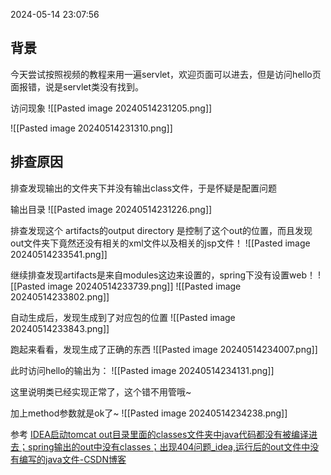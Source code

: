 2024-05-14 23:07:56
## 背景

今天尝试按照视频的教程来用一遍servlet，欢迎页面可以进去，但是访问hello页面报错，说是servlet类没有找到。

访问现象
![[Pasted image 20240514231205.png]]

![[Pasted image 20240514231310.png]]

##  排查原因

排查发现输出的文件夹下并没有输出class文件，于是怀疑是配置问题

输出目录
![[Pasted image 20240514231226.png]]

排查发现这个 artifacts的output directory 是控制了这个out的位置，而且发现out文件夹下竟然还没有相关的xml文件以及相关的jsp文件！
![[Pasted image 20240514233541.png]]

继续排查发现artifacts是来自modules这边来设置的，spring下没有设置web！
![[Pasted image 20240514233739.png]]
![[Pasted image 20240514233802.png]]

自动生成后，发现生成到了对应包的位置
![[Pasted image 20240514233843.png]]

跑起来看看，发现生成了正确的东西
![[Pasted image 20240514234007.png]]

此时访问hello的输出为：
![[Pasted image 20240514234131.png]]

这里说明类已经实现正常了，这个错不用管哦~

加上method参数就是ok了~
![[Pasted image 20240514234238.png]]

参考
[IDEA启动tomcat out目录里面的classes文件夹中java代码都没有被编译进去；spring输出的out中没有classes；出现404问题_idea,运行后的out文件中没有编写的java文件-CSDN博客](https://blog.csdn.net/weixin_45986454/article/details/137870432)  